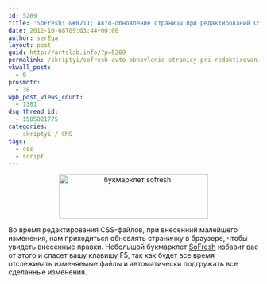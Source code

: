 ```yaml
---
id: 5269
title: 'SoFresh! &#8211; Авто-обновление страницы при редактирований CSS-файла'
date: 2012-10-08T09:03:44+00:00
author: serEga
layout: post
guid: http://artslab.info/?p=5269
permalink: /skriptyi/sofresh-avto-obnovlenie-stranicy-pri-redaktirovanij-css-fajla/
vkwall_post:
  - 0
prosmotr:
  - 38
wpb_post_views_count:
  - 1381
dsq_thread_id:
  - 1585021775
categories:
  - skriptyi / CMS
tags:
  - css
  - script
---
```

<center>
  <a href="http://googledrive.com/host/0B9lHVSSSdxdxd0hjdUdmRzY3Tjg/sofresh_css.png"><img src="http://googledrive.com/host/0B9lHVSSSdxdxd0hjdUdmRzY3Tjg/sofresh_css-300x89.png" alt="букмарклет sofresh" title="sofresh_css" width="300" height="89" class="aligncenter size-medium wp-image-5319" srcset="http://googledrive.com/host/0B9lHVSSSdxdxd0hjdUdmRzY3Tjg/sofresh_css-300x89.png 300w, http://googledrive.com/host/0B9lHVSSSdxdxd0hjdUdmRzY3Tjg/sofresh_css.png 478w" sizes="(max-width: 300px) 100vw, 300px" /></a>
</center>

Во время редактирования CSS-файлов, при внесенний малейшего изменения, нам приходиться обновлять страничку в браузере, чтобы увидеть внесенные правки. Небольшой букмарклет [SoFresh](http://sofresh.redpik.net/) избавит вас от этого и спасет вашу клавишу F5, так как будет все время отслеживать изменяемые файлы и автоматически подгружать все сделанные изменения.
